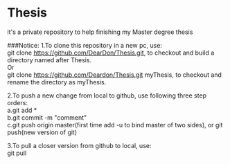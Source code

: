 # Thesis
it's a private repository to help finishing my Master degree thesis

###Notice:
1.To clone this repository in a new pc, use:</br>
git clone https://github.com/DearDon/Thesis.git,  to checkout and build a directory named after Thesis.</br>
Or</br>
git clone https://github.com/Deardon/Thesis.git myThesis, to checkout and rename the directory as myThesis.

2.To push a new change from local to github, use following three step orders:</br>
a.git add *</br>
b.git commit -m "comment"</br>
c.git push origin master(first time add -u to bind master of two sides),  or git push(new version of git)

3.To pull a closer version from github to local, use:</br>
git pull
